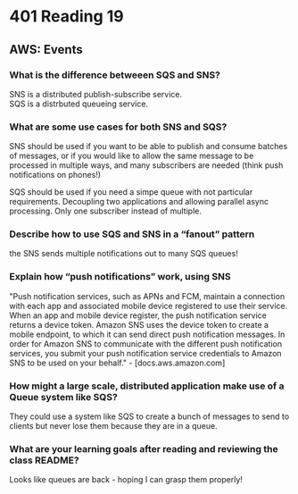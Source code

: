 # 401 Reading 19

## AWS: Events

### What is the difference betweeen SQS and SNS?

SNS is a distributed publish-subscribe service.  
SQS is a distrbuted queueing service.

### What are some use cases for both SNS and SQS?

SNS should be used if you want to be able to publish and consume batches of messages, or if you would like to allow the same message to be processed in multiple ways, and many subscribers are needed (think push notifications on phones!)

SQS should be used if you need a simpe queue with not particular requirements. Decoupling two applications and allowing parallel async processing. Only one subscriber instead of multiple.

### Describe how to use SQS and SNS in a “fanout” pattern

the SNS sends multiple notifications out to many SQS queues!

### Explain how “push notifications” work, using SNS

"Push notification services, such as APNs and FCM, maintain a connection with each app and associated mobile device registered to use their service. When an app and mobile device register, the push notification service returns a device token. Amazon SNS uses the device token to create a mobile endpoint, to which it can send direct push notification messages. In order for Amazon SNS to communicate with the different push notification services, you submit your push notification service credentials to Amazon SNS to be used on your behalf." - [docs.aws.amazon.com]

### How might a large scale, distributed application make use of a Queue system like SQS?

They could use a system like SQS to create a bunch of messages to send to clients but never lose them because they are in a queue.

### What are your learning goals after reading and reviewing the class README?

Looks like queues are back - hoping I can grasp them properly!
